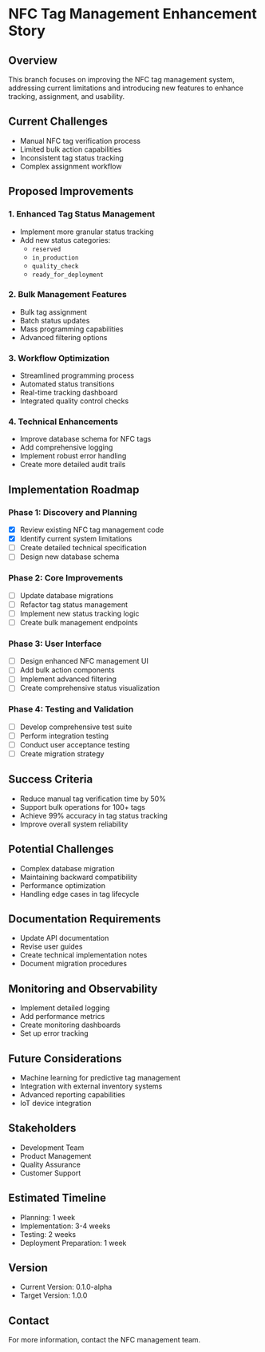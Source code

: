 # NFC Tag Management Enhancement Story

## Overview
This branch focuses on improving the NFC tag management system, addressing current limitations and introducing new features to enhance tracking, assignment, and usability.

## Current Challenges
- Manual NFC tag verification process
- Limited bulk action capabilities
- Inconsistent tag status tracking
- Complex assignment workflow

## Proposed Improvements

### 1. Enhanced Tag Status Management
- Implement more granular status tracking
- Add new status categories:
  - `reserved`
  - `in_production`
  - `quality_check`
  - `ready_for_deployment`

### 2. Bulk Management Features
- Bulk tag assignment
- Batch status updates
- Mass programming capabilities
- Advanced filtering options

### 3. Workflow Optimization
- Streamlined programming process
- Automated status transitions
- Real-time tracking dashboard
- Integrated quality control checks

### 4. Technical Enhancements
- Improve database schema for NFC tags
- Add comprehensive logging
- Implement robust error handling
- Create more detailed audit trails

## Implementation Roadmap

### Phase 1: Discovery and Planning
- [x] Review existing NFC tag management code
- [x] Identify current system limitations
- [ ] Create detailed technical specification
- [ ] Design new database schema

### Phase 2: Core Improvements
- [ ] Update database migrations
- [ ] Refactor tag status management
- [ ] Implement new status tracking logic
- [ ] Create bulk management endpoints

### Phase 3: User Interface
- [ ] Design enhanced NFC management UI
- [ ] Add bulk action components
- [ ] Implement advanced filtering
- [ ] Create comprehensive status visualization

### Phase 4: Testing and Validation
- [ ] Develop comprehensive test suite
- [ ] Perform integration testing
- [ ] Conduct user acceptance testing
- [ ] Create migration strategy

## Success Criteria
- Reduce manual tag verification time by 50%
- Support bulk operations for 100+ tags
- Achieve 99% accuracy in tag status tracking
- Improve overall system reliability

## Potential Challenges
- Complex database migration
- Maintaining backward compatibility
- Performance optimization
- Handling edge cases in tag lifecycle

## Documentation Requirements
- Update API documentation
- Revise user guides
- Create technical implementation notes
- Document migration procedures

## Monitoring and Observability
- Implement detailed logging
- Add performance metrics
- Create monitoring dashboards
- Set up error tracking

## Future Considerations
- Machine learning for predictive tag management
- Integration with external inventory systems
- Advanced reporting capabilities
- IoT device integration

## Stakeholders
- Development Team
- Product Management
- Quality Assurance
- Customer Support

## Estimated Timeline
- Planning: 1 week
- Implementation: 3-4 weeks
- Testing: 2 weeks
- Deployment Preparation: 1 week

## Version
- Current Version: 0.1.0-alpha
- Target Version: 1.0.0

## Contact
For more information, contact the NFC management team. 
